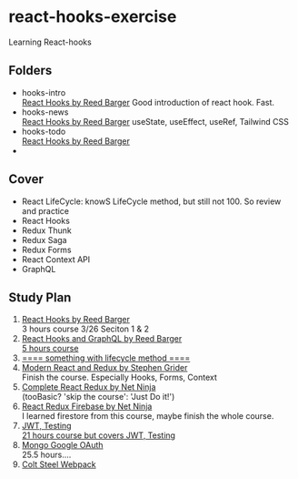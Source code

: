 # react-hooks-exercise
Learning React-hooks

## Folders

<ul>

<li>hooks-intro</li>
<a href='https://www.udemy.com/react-hooks/'>React Hooks by Reed Barger</a>
Good introduction of react hook. Fast.

<li>hooks-news</li>
<a href='https://www.udemy.com/react-hooks/'>React Hooks by Reed Barger</a>
useState, useEffect, useRef, Tailwind CSS

<li>hooks-todo</li>
<a href='https://www.udemy.com/react-hooks/'>React Hooks by Reed Barger</a>

<li></li>
</ul>

## Cover

- React LifeCycle: knowS LifeCycle method, but still not 100. So review and practice
- React Hooks
- Redux Thunk
- Redux Saga
- Redux Forms
- React Context API
- GraphQL

## Study Plan

<ol>
<li><a href='https://www.udemy.com/react-hooks/'>React Hooks by Reed Barger</a></li>
3 hours course 
3/26 Seciton 1 & 2
<li><a href = 'https://www.udemy.com/build-a-realtime-app-with-react-hooks-and-graphql/'>React Hooks and GraphQL by Reed Barger</li>
5 hours course

<li>==== something with lifecycle method ====</li>

<li><a href = 'https://www.udemy.com/react-redux/learn/v4/t/lecture/12586868?start=0'>Modern React and Redux by Stephen Grider</a></li>
Finish the course. Especially Hooks, Forms, Context<br/>

<li><a href = 'https://www.youtube.com/watch?v=OxIDLw0M-m0&list=PL4cUxeGkcC9ij8CfkAY2RAGb-tmkNwQHG'>Complete React Redux by Net Ninja</a></li>
(tooBasic? 'skip the course': 'Just Do it!')

<li><a href = 'https://www.youtube.com/watch?v=Oi4v5uxTY5o&list=PL4cUxeGkcC9iWstfXntcj8f-dFZ4UtlN3'>React Redux Firebase by Net Ninja</a></li>
I learned firestore from this course, maybe finish the whole course.

<li><a href='https://www.udemy.com/react-redux-tutorial/'>JWT, Testing</li>
21 hours course but covers JWT, Testing
<li><a href='https://www.udemy.com/node-with-react-fullstack-web-development/'>Mongo Google OAuth</a></li>
25.5 hours....
<li><a href='https://www.youtube.com/playlist?list=PLblA84xge2_zwxh3XJqy6UVxS60YdusY8'>Colt Steel Webpack</a></li>

</ol>
